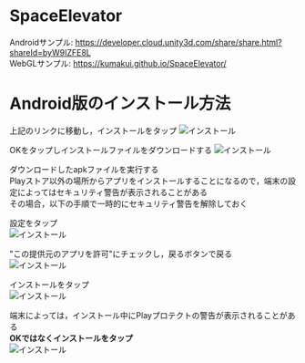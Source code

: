 # SpaceElevator
Androidサンプル: https://developer.cloud.unity3d.com/share/share.html?shareId=byW9IZFE8L  
WebGLサンプル: https://kumakui.github.io/SpaceElevator/  

# Android版のインストール方法
上記のリンクに移動し，インストールをタップ
![インストール](https://github.com/kumakui/SpaceElevator/blob/master/Images/install3.png)  

OKをタップしインストールファイルをダウンロードする
![インストール](https://github.com/kumakui/SpaceElevator/blob/master/Images/install4.png)  


ダウンロードしたapkファイルを実行する  
Playストア以外の場所からアプリをインストールすることになるので，端末の設定によってはセキュリティ警告が表示されることがある  
その場合，以下の手順で一時的にセキュリティ警告を解除しておく  

設定をタップ  
![インストール](https://github.com/kumakui/SpaceElevator/blob/master/Images/install5.png)  

"この提供元のアプリを許可"にチェックし，戻るボタンで戻る  
![インストール](https://github.com/kumakui/SpaceElevator/blob/master/Images/install6.png)  

インストールをタップ  
![インストール](https://github.com/kumakui/SpaceElevator/blob/master/Images/install7.png)  

端末によっては，インストール中にPlayプロテクトの警告が表示されることがある  
**OKではなくインストールをタップ**  
![インストール](https://github.com/kumakui/SpaceElevator/blob/master/Images/install.png)  


